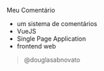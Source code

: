 Meu Comentário
- um sistema de comentários
- VueJS
- Single Page Application
- frontend web

> @douglasabnovato